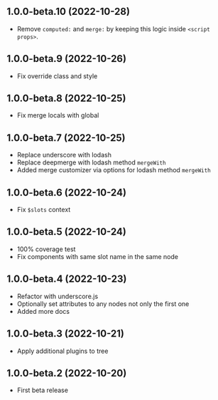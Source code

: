 ## 1.0.0-beta.10 (2022-10-28)

* Remove `computed:` and `merge:` by keeping this logic inside `<script props>`.

## 1.0.0-beta.9 (2022-10-26)

* Fix override class and style

## 1.0.0-beta.8 (2022-10-25)

* Fix merge locals with global

## 1.0.0-beta.7 (2022-10-25)

* Replace underscore with lodash
* Replace deepmerge with lodash method `mergeWith`
* Added merge customizer via options for lodash method `mergeWith`

## 1.0.0-beta.6 (2022-10-24)

* Fix `$slots` context

## 1.0.0-beta.5 (2022-10-24)

* 100% coverage test
* Fix components with same slot name in the same node 

## 1.0.0-beta.4 (2022-10-23)

* Refactor with underscore.js
* Optionally set attributes to any nodes not only the first one
* Added more docs

## 1.0.0-beta.3 (2022-10-21)

* Apply additional plugins to tree

## 1.0.0-beta.2 (2022-10-20)

* First beta release